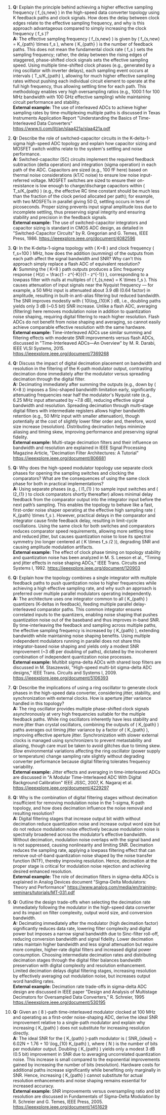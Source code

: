 1. **Q:** Explain the principle behind achieving a higher effective sampling frequency \( f_{s,new} \) in the high-speed data converter topology using K feedback paths and clock signals. How does the delay between clock edges relate to the effective sampling frequency, and why is this approach advantageous compared to simply increasing the clock frequency \( f_s \)?  
   **A:** The effective sampling frequency \( f_{s,new} \) is given by \( f_{s,new} = K_{path} \times f_s \), where \( K_{path} \) is the number of feedback paths. This does not mean the fundamental clock rate \( f_s \) sets the sampling frequency; rather, the delay between the rising edges of staggered, phase-shifted clock signals sets the effective sampling speed. Using multiple time-shifted clock phases (e.g., generated by a ring oscillator with inverter delays), each sampling event occurs at intervals \( T_s/K_{path} \), allowing for much higher effective sampling rates without pushing each individual circuit element to operate at the full high frequency, thus allowing settling time for each path. This methodology enables very high oversampling ratios (e.g., 1000:1 for 100 MHz bandwidth with 100 GHz effective sampling) while maintaining circuit performance and stability.  
   **External example:** The use of interleaved ADCs to achieve higher sampling rates by time-multiplexing multiple paths is discussed in Texas Instruments Application Report "Understanding the Basics of Time-Interleaved Data Converters" https://www.ti.com/lit/an/slaa421a/slaa421a.pdf

2. **Q:** Describe the role of switched-capacitor circuits in the K-delta-1-sigma high-speed ADC topology and explain how capacitor sizing and MOSFET switch widths relate to the system's settling and noise performance.  
   **A:** Switched-capacitor (SC) circuits implement the required feedback subtraction (delta operation) and integration (sigma operation) in each path of the ADC. Capacitors are sized (e.g., 100 fF here) based on thermal noise considerations (kT/C noise) to ensure low noise input-referred voltage. MOSFET switches are sized to ensure their on-resistance is low enough to charge/discharge capacitors within \( T_s/K_{path} \) (e.g., the effective RC time constant should be much less than the fraction of the clock period allocated per path); for example, with two MOSFETs in parallel giving 50 Ω, settling occurs in tens of picoseconds. Proper sizing prevents input signal amplitude loss due to incomplete settling, thus preserving signal integrity and ensuring stability and precision in the feedback signals.  
   **External example:** The use of switched-capacitor integrators and capacitor sizing is standard in CMOS ADC design, as detailed in "Switched-Capacitor Circuits" by R. Gregorian and G. Temes, IEEE Press, 1986. https://ieeexplore.ieee.org/document/4082596

3. **Q:** In the K-delta-1-sigma topology with \( K=8 \) and clock frequency \( f_s=100 \) MHz, how does the addition (summing) of the outputs from each path affect the signal bandwidth and SNR? Why can't this approach simply replace a flash ADC of equivalent resolution?  
   **A:** Summing the \( K=8 \) path outputs produces a Sinc frequency response \( H(z) = \frac{1 - z^{-K}}{1 - z^{-1}} \), corresponding to a lowpass filter with nulls at multiples of \( f_{s,new} = K \times f_s \). This causes attenuation of input signals near the Nyquist frequency — for example, a 50 MHz input is attenuated about 3.9 dB (0.64 factor) in amplitude, resulting in built-in anti-alias filtering but reduced bandwidth. The SNR improves modestly with \( 10\log_{10}K \) dB, i.e., doubling paths yields only 3 dB (~0.5 bit) SNR increase. Unlike a flash ADC, averaging (filtering) here removes modulation noise in addition to quantization noise shaping, requiring digital filtering to reach higher resolution. Flash ADCs do not benefit from noise shaping and averaging, so cannot easily achieve comparable effective resolution with the same hardware.  
   **External example:** Time-interleaved ADCs use similar summing and filtering effects with moderate SNR improvements versus flash ADCs, discussed in "Time-Interleaved ADCs—An Overview" by M. R. Darabi, IEEE VLSI Systems, 2015. https://ieeexplore.ieee.org/document/7369268

4. **Q:** Discuss the impact of digital decimation placement on bandwidth and resolution in the filtering of the K-path modulator output, contrasting decimation done immediately after the modulator versus spreading decimation through the digital filter.  
   **A:** Decimating immediately after summing the outputs (e.g., down by \( K=8 \)) imposes a Sinc-shaped bandwidth limitation early, significantly attenuating frequencies near half the modulator's Nyquist rate (e.g., 6.25 MHz input attenuated by ~7.8 dB), reducing effective signal bandwidth and resolution. Spreading decimation through multi-stage digital filters with intermediate registers allows higher bandwidth retention (e.g., 50 MHz input with smaller attenuation), though potentially at the cost of slightly lower filter order and, therefore, word size increase (resolution). Distributing decimation helps minimize aliasing and timing skew, improving performance and preserving signal fidelity.  
   **External example:** Multi-stage decimation filters and their influence on bandwidth and resolution are explained in IEEE Signal Processing Magazine Article, "Decimation Filter Architectures: A Tutorial" https://ieeexplore.ieee.org/document/806681

5. **Q:** Why does the high-speed modulator topology use separate clock phases for opening the sampling switches and clocking the comparators? What are the consequences of using the same clock phase for both in practical implementations?  
   **A:** Using separate phases (e.g., \( I1_{1} \) to sample input switches and \( I2_{1} \) to clock comparators shortly thereafter) allows minimal delay feedback from the comparator output into the integrator input before the next path’s sampling. This enables the topology to behave like a fast, first-order noise shaper operating at the effective high sampling rate \( K_{path} \times f_s \). However, practical delays in the comparator and integrator cause finite feedback delay, resulting in limit-cycle oscillations. Using the same clock for both switches and comparators reduces comparator speed requirements, allowing more settling time and reduced jitter, but causes quantization noise to lose its spectral symmetry (no longer centered at \( K \times f_s /2 \)), degrading SNR and causing amplitude modulation artifacts.  
   **External example:** The effect of clock phase timing on topology stability and quantization noise has been analyzed in M. S. Leeson et al., “Timing and jitter effects in noise shaping ADCs,” IEEE Trans. Circuits and Systems I, 1992. https://ieeexplore.ieee.org/document/120903

6. **Q:** Explain how the topology combines a single integrator with multiple feedback paths to push quantization noise to higher frequencies while achieving a high effective sampling rate, and why such an approach is preferred over multiple parallel modulators operating independently.  
   **A:** The architecture uses one integrator common to all \( K_{path} \) quantizers (K-deltas in feedback), feeding multiple parallel delay-interleaved comparator paths. This common integrator ensures correlated inputs to the quantizers, enabling noise shaping that pushes quantization noise out of the baseband and thus improves in-band SNR. By time-interleaving the feedback and sampling across multiple paths, the effective sampling frequency is increased by \( K_{path} \), extending bandwidth while maintaining noise shaping benefits. Using multiple independent modulators running in parallel does not share this integrator-based noise shaping and yields only a modest SNR improvement (~3 dB per doubling of paths), dictated by the incoherent combination of independent quantization noise processes.  
   **External example:** Multibit sigma-delta ADCs with shared loop filters are discussed in M. Staszewski, "High-speed multi-bit sigma-delta ADC designs," IEEE Trans. Circuits and Systems I, 2009. https://ieeexplore.ieee.org/document/5106393

7. **Q:** Describe the implications of using a ring oscillator to generate clock phases in the high-speed data converter, considering jitter, stability, and synchronization with external clocks. How is aperture jitter variance handled in this topology?  
   **A:** The ring oscillator provides multiple phase-shifted clock signals asynchronously at very high frequencies suitable for the multiple feedback paths. While ring oscillators inherently have less stability and more jitter than crystal oscillators, combining the outputs of \( K_{path} \) paths averages out timing jitter variance by a factor of \( K_{path} \), improving effective aperture jitter. Synchronization with slower external clocks is managed using synchronizers to prevent metastability and aliasing, though care must be taken to avoid glitches due to timing skew. Slow environmental variations affecting the ring oscillator (power supply or temperature) change sampling rate slightly without degrading converter performance because digital filtering tolerates frequency variability.  
   **External example:** Jitter effects and averaging in time-interleaved ADCs are discussed in "A Modular Time-Interleaved ADC With Digital Background Calibration" IEEE JSSC, 2007, K. Nagaraj et al. https://ieeexplore.ieee.org/document/4229297

8. **Q:** Why is the combination of digital filtering stages without decimation insufficient for removing modulation noise in the 1-sigma, K-path topology, and how does decimation influence the noise removal and resulting resolution?  
   **A:** Digital filtering stages that increase output bit width without decimation reduce quantization noise and increase output word size but do not reduce modulation noise effectively because modulation noise is spectrally broadened across the modulator’s effective bandwidth. Without decimation, modulation noise overlaps with the signal band and is not suppressed, causing nonlinearity and limiting SNR. Decimation reduces the sampling rate, applying a lowpass filtering effect that can remove out-of-band quantization noise shaped by the noise transfer function (NTF), thereby improving resolution. Hence, decimation at the proper stage is critical for modulation noise rejection and achieving desired enhanced resolution.  
   **External example:** The role of decimation filters in sigma-delta ADCs is explained in Analog Devices document "Sigma-Delta Modulators: Theory and Performance" https://www.analog.com/media/en/training-seminars/tutorials/MT-031.pdf

9. **Q:** Outline the design trade-offs when selecting the decimation rate immediately following the modulator in the high-speed data converter and its impact on filter complexity, output word size, and conversion bandwidth.  
   **A:** Decimating immediately after the modulator (high decimation factor) significantly reduces data rate, lowering filter complexity and digital power but imposes a narrow signal bandwidth due to Sinc-filter roll-off, reducing conversion bandwidth and signal fidelity. Lower decimation rates maintain higher bandwidth and less signal attenuation but require more complex, higher-rate digital filters and increased digital power consumption. Choosing intermediate decimation rates and distributing decimation stages through the digital filter balances bandwidth preservation with digital complexity and resolution enhancement. Limited decimation delays digital filtering stages, increasing resolution by effectively averaging out modulation noise, but increases output word handling rates.  
   **External example:** Decimation rate trade-offs in sigma-delta ADC design are discussed in IEEE paper "Design and Analysis of Multistage Decimators for Oversampled Data Converters," R. Schreier, 1995 https://ieeexplore.ieee.org/document/530195

10. **Q:** Given an \( 8 \)-path time-interleaved modulator clocked at 100 MHz and operating as a first-order noise-shaping ADC, derive the ideal SNR improvement relative to a single-path modulator and explain why increasing \( K_{path} \) does not substitute for increasing resolution directly.  
    **A:** The ideal SNR for the \( K_{path} \)-path modulator is \( SNR_{ideal} = 6.02N + 1.76 + 10 \log_{10} K_{path} \), where \( N \) is the number of bits per modulator output. Doubling \( K_{path} \) yields only a modest 3 dB (0.5 bit) improvement in SNR due to averaging uncorrelated quantization noise. This increase is small compared to the exponential improvements gained by increasing the number of bits (resolution). Hardware costs for additional paths increase significantly while benefiting only marginally in SNR. Hence, increasing \( K_{path} \) cannot substitute for actual resolution enhancements and noise shaping remains essential for increased accuracy.  
    **External example:** SNR improvements versus oversampling ratio and bit resolution are discussed in Fundamentals of Sigma-Delta Modulation by R. Schreier and G. Temes, IEEE Press, 2005. https://ieeexplore.ieee.org/document/1451629

